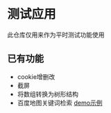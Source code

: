 # 测试应用

此仓库仅用来作为平时测试功能使用

## 已有功能
- cookie增删改
- 截屏
- 将数组转换为树形结构
- 百度地图关键词检索
[demo示例](https://webfel.github.io/test_obj/)